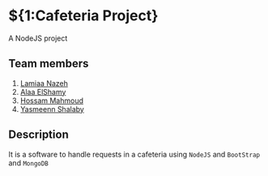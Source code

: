 # ${1:Cafeteria Project}
A NodeJS project
## Team members
1. [Lamiaa Nazeh](https://github.com/LamiaaNazeh)
2. [Alaa ElShamy](https://github.com/alaaalshamy)
3. [Hossam Mahmoud](https://github.com/HossamGeek)
4. [Yasmeenn Shalaby](https://github.com/yasmeeen16)
## Description
It is a software to handle requests in a cafeteria using ``NodeJS`` and ``BootStrap`` and ``MongoDB``

